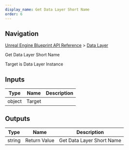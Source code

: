 ```yaml
---
display_name: Get Data Layer Short Name
order: 6
---
```

## Navigation

[Unreal Engine Blueprint API Reference](https://dev.epicgames.com/documentation/en-us/unreal-engine/BlueprintAPI) > [Data Layer](https://dev.epicgames.com/documentation/en-us/unreal-engine/BlueprintAPI/DataLayer)

Get Data Layer Short Name

Target is Data Layer Instance

## Inputs

| Type | Name | Description |
| --- | --- | --- |
| object | Target |  |

## Outputs

| Type | Name | Description |
| --- | --- | --- |
| string | Return Value | Get Data Layer Short Name |
